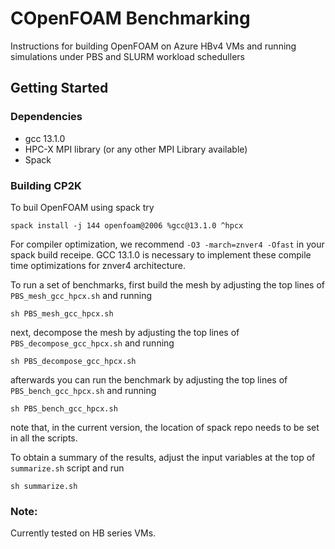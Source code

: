 # COpenFOAM Benchmarking
Instructions for building OpenFOAM on Azure HBv4 VMs and running simulations under PBS and SLURM workload schedullers

## Getting Started

### Dependencies

* gcc 13.1.0
* HPC-X MPI library (or any other MPI Library available)
* Spack

### Building CP2K
To buil OpenFOAM using spack try 
```
spack install -j 144 openfoam@2006 %gcc@13.1.0 ^hpcx

```

For compiler optimization, we recommend `-O3 -march=znver4 -Ofast` in your spack build receipe. GCC 13.1.0 is necessary to implement these compile time optimizations for znver4 architecture. 

To run a set of benchmarks, first build the mesh by adjusting the top lines of `PBS_mesh_gcc_hpcx.sh` and running
```
sh PBS_mesh_gcc_hpcx.sh
```

next, decompose the mesh by adjusting the top lines of `PBS_decompose_gcc_hpcx.sh` and running

```
sh PBS_decompose_gcc_hpcx.sh
```

afterwards you can run the benchmark by adjusting the top lines of `PBS_bench_gcc_hpcx.sh` and running
```
sh PBS_bench_gcc_hpcx.sh
```
note that, in the current version, the location of spack repo needs to be set in all the scripts. 

To obtain a summary of the results, adjust the input variables at the top of `summarize.sh` script and run
```
sh summarize.sh
```

### Note:
Currently tested on HB series VMs.





